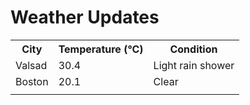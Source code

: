 # Weather Updates

<!-- WEATHER-UPDATE-START -->
<table><tr><th>City</th><th>Temperature (°C)</th><th>Condition</th></tr><tr><td>Valsad</td><td>30.4</td><td>Light rain shower</td></tr><tr><td>Boston</td><td>20.1</td><td>Clear</td></tr><tr><td></td><td></td><td></td></tr></table>
<!-- WEATHER-UPDATE-END -->

